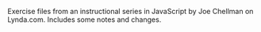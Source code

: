 Exercise files from an instructional series in JavaScript by Joe Chellman on Lynda.com. Includes some notes and changes.
